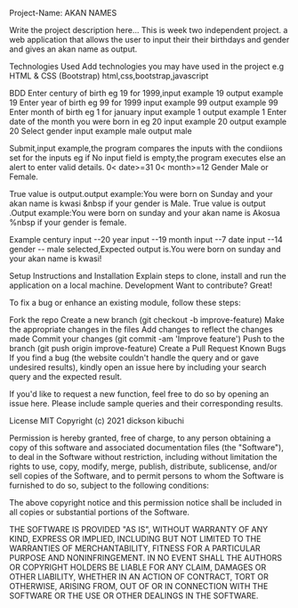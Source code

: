 Project-Name:
 AKAN NAMES

Write the project description here... This is week two independent project.
a web application that allows the user to input their their birthdays and gender and gives an akan name as output.

Technologies Used
Add technologies you may have used in the project e.g HTML & CSS (Bootstrap)
html,css,bootstrap,javascript

<heading1>BDD</heading1>
Enter century of birth eg 19 for 1999,input example 19 output example 19
  Enter year of birth eg 99 for 1999 input example 99 output example 99
  Enter month of birth eg 1 for january input example 1 output example 1
  Enter date of the month you were born in eg 20 input example 20 output example 20
  Select gender input example male output male

Submit,input example,the program compares the inputs with the condiions set for the inputs  eg if No input field is empty,the program executes else an alert to enter valid details.
0< date>=31
0< month>=12
Gender Male or Female.

  True value is output.output example:You were born on Sunday and your akan name is kwasi &nbsp if your gender is  Male.
  True value is output .Output example:You were born on sunday and your akan name is Akosua %nbsp if your gender is female.

Example
  century input --20
  year input --19
  month input --7
  date input --14
  gender -- male selected,Expected output is.You were born on sunday and your akan name is kwasi!




Setup Instructions and Installation
Explain steps to clone, install and run the application on a local machine.
Development
Want to contribute? Great!

To fix a bug or enhance an existing module, follow these steps:

Fork the repo
Create a new branch (git checkout -b improve-feature)
Make the appropriate changes in the files
Add changes to reflect the changes made
Commit your changes (git commit -am 'Improve feature')
Push to the branch (git push origin improve-feature)
Create a Pull Request
Known Bugs
If you find a bug (the website couldn't handle the query and or gave undesired results), kindly open an issue here by including your search query and the expected result.

If you'd like to request a new function, feel free to do so by opening an issue here. Please include sample queries and their corresponding results.

License
MIT Copyright (c) 2021 dickson kibuchi

Permission is hereby granted, free of charge, to any person obtaining a copy of this software and associated documentation files (the "Software"), to deal in the Software without restriction, including without limitation the rights to use, copy, modify, merge, publish, distribute, sublicense, and/or sell copies of the Software, and to permit persons to whom the Software is furnished to do so, subject to the following conditions:

The above copyright notice and this permission notice shall be included in all copies or substantial portions of the Software.

THE SOFTWARE IS PROVIDED "AS IS", WITHOUT WARRANTY OF ANY KIND, EXPRESS OR IMPLIED, INCLUDING BUT NOT LIMITED TO THE WARRANTIES OF MERCHANTABILITY, FITNESS FOR A PARTICULAR PURPOSE AND NONINFRINGEMENT. IN NO EVENT SHALL THE AUTHORS OR COPYRIGHT HOLDERS BE LIABLE FOR ANY CLAIM, DAMAGES OR OTHER LIABILITY, WHETHER IN AN ACTION OF CONTRACT, TORT OR OTHERWISE, ARISING FROM, OUT OF OR IN CONNECTION WITH THE SOFTWARE OR THE USE OR OTHER DEALINGS IN THE SOFTWARE.